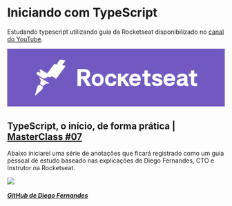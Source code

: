 # Iniciando com TypeScript

Estudando typescript utilizando guia da Rocketseat disponibilizado no [canal do YouTube](https://www.youtube.com/channel/UCSfwM5u0Kce6Cce8_S72olg).

[![](rocketseat.png)](https://app.rocketseat.com.br/)
## TypeScript, o início, de forma prática | [MasterClass #07](https://www.youtube.com/watch?v=0mYq5LrQN1s)

Abaixo iniciarei uma série de anotações que ficará registrado como um guia pessoal de estudo baseado nas explicações de Diego Fernandes, CTO e Instrutor na Rocketseat.

[![](https://avatars.githubusercontent.com/u/2254731?v=4)]()

[_**GitHub de Diego Fernandes**_](https://github.com/diego3g)
